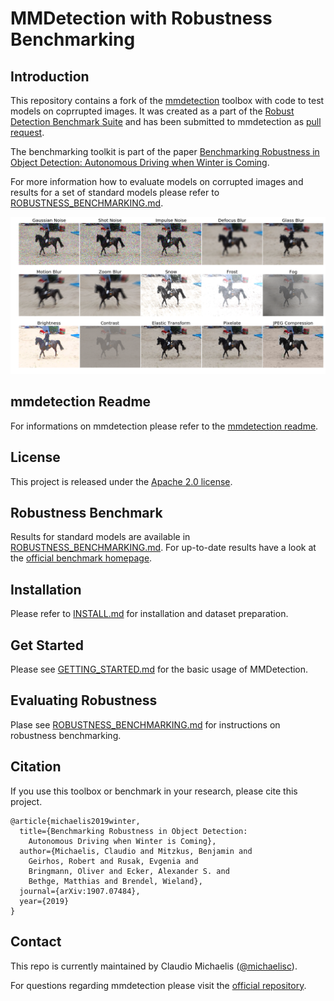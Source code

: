 
# MMDetection with Robustness Benchmarking


## Introduction 

This repository contains a fork of the [mmdetection](https://github.com/open-mmlab/mmdetection) 
toolbox with code to test models on coprrupted images. It was created as a part of the 
[Robust Detection Benchmark Suite](https://github.com/bethgelab/robust_detection_benchmark) and has been 
submitted to mmdetection as [pull request](https://github.com/open-mmlab/mmdetection/pulls).

The benchmarking toolkit is part of the paper [Benchmarking Robustness in Object Detection: Autonomous Driving when Winter is Coming](https://arxiv.org/abs/1907.07484).

For more information how to evaluate models on corrupted images and results for a set of standard
models please refer to [ROBUSTNESS_BENCHMARKING.md](ROBUSTNESS_BENCHMARKING.md).

![image corruption example](demo/corruptions_sev_3.png)


## mmdetection Readme

For informations on mmdetection please refer to the [mmdetection readme](MMDETECTION_README.md).


## License

This project is released under the [Apache 2.0 license](LICENSE).


## Robustness Benchmark

Results for standard models are available in [ROBUSTNESS_BENCHMARKING.md](ROBUSTNESS_BENCHMARKING.md).
For up-to-date results have a look at the 
[official benchmark homepage](https://github.com/bethgelab/robust_detection_benchmark).


## Installation

Please refer to [INSTALL.md](INSTALL.md) for installation and dataset preparation.


## Get Started

Please see [GETTING_STARTED.md](GETTING_STARTED.md) for the basic usage of MMDetection.


## Evaluating Robustness


Plase see [ROBUSTNESS_BENCHMARKING.md](ROBUSTNESS_BENCHMARKING.md) for instructions on robustness benchmarking.


## Citation

If you use this toolbox or benchmark in your research, please cite this project.

```
@article{michaelis2019winter,
  title={Benchmarking Robustness in Object Detection: 
    Autonomous Driving when Winter is Coming},
  author={Michaelis, Claudio and Mitzkus, Benjamin and 
    Geirhos, Robert and Rusak, Evgenia and 
    Bringmann, Oliver and Ecker, Alexander S. and 
    Bethge, Matthias and Brendel, Wieland},
  journal={arXiv:1907.07484},
  year={2019}
}
```

## Contact

This repo is currently maintained by Claudio Michaelis ([@michaelisc](https://github.com/michaelisc)).

For questions regarding mmdetection please visit the [official repository](https://github.com/open-mmlab/mmdetection).